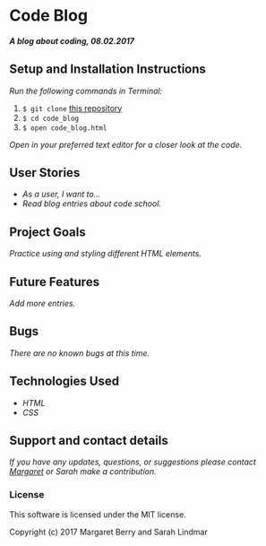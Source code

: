 # Code Blog

#### _A blog about coding, 08.02.2017_

## Setup and Installation Instructions
_Run the following commands in Terminal:_

1. `$ git clone` [this repository](https://github.com/codemargaret/code_blog.git)
2. `$ cd code_blog`
3. `$ open code_blog.html`

_Open in your preferred text editor for a closer look at the code._

## User Stories
* _As a user, I want to..._
* _Read blog entries about code school._

## Project Goals
_Practice using and styling different HTML elements._

## Future Features
_Add more entries._

## Bugs
_There are no known bugs at this time._

## Technologies Used
* _HTML_
* _CSS_

## Support and contact details
_If you have any updates, questions, or suggestions please contact [Margaret] or Sarah make a contribution._

[Margaret]: mailto:codeberry1@gmail.com

### License
This software is licensed under the MIT license.

Copyright (c) 2017 Margaret Berry and Sarah Lindmar
